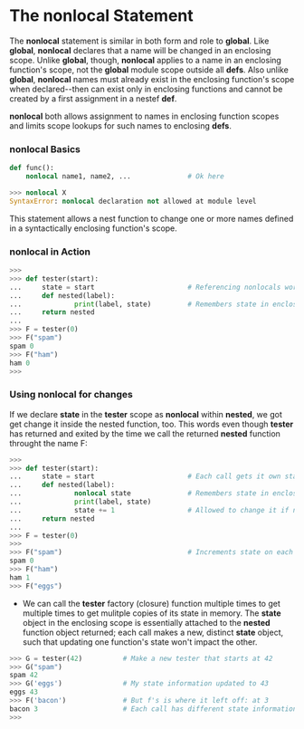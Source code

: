 # The nonlocal Statement

The **nonlocal** statement is similar in both form and role to **global**. Like **global**, **nonlocal** declares that a name will be changed in an enclosing scope. Unlike **global**, though, **nonlocal** applies to a name in an enclosing function's scope, not the **global** module scope outside all **defs**. Also unlike **global**, **nonlocal** names must already exist in the enclosing function's scope when declared--then can exist only in enclosing functions and cannot be created by a first assignment in a nestef **def**.

**nonlocal** both allows assignment to names in enclosing function scopes and limits scope lookups for such names to enclosing **defs**.

### nonlocal Basics

```py
def func():
    nonlocal name1, name2, ...              # Ok here

>>> nonlocal X
SyntaxError: nonlocal declaration not allowed at module level
```

This statement allows a nest function to change one or more names defined in a syntactically enclosing function's scope.

### nonlocal in Action

```py
>>> 
>>> def tester(start):
...     state = start                       # Referencing nonlocals works normally
...     def nested(label):
...             print(label, state)         # Remembers state in enclosing scope
...     return nested
... 
>>> F = tester(0)
>>> F("spam")
spam 0
>>> F("ham")
ham 0
>>> 
```

### Using nonlocal for changes

If we declare **state** in the **tester** scope as **nonlocal** within **nested**, we got get change it inside the nested function, too. This words even though **tester** has returned and exited by the time we call the returned **nested** function throught the name F:

```py
>>> 
>>> def tester(start):
...     state = start                       # Each call gets it own state
...     def nested(label):
...             nonlocal state              # Remembers state in enclosing scope
...             print(label, state)
...             state += 1                  # Allowed to change it if nonlocal
...     return nested
... 
>>> F = tester(0)
>>> 
>>> F("spam")                               # Increments state on each call
spam 0
>>> F("ham")
ham 1
>>> F("eggs")
```


- We can call the **tester** factory (closure) function multiple times to get multiple times to get mulitple copies of its state in memory. The **state** object in the enclosing scope is essentially attached to the **nested** function object returned; each call makes a new, distinct **state** object, such that updating one function's state won't impact the other.

```py
>>> G = tester(42)          # Make a new tester that starts at 42
>>> G("spam")
spam 42
>>> G('eggs')               # My state information updated to 43
eggs 43
>>> F('bacon')              # But f's is where it left off: at 3
bacon 3                     # Each call has different state information
>>> 
```